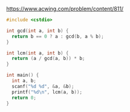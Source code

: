 https://www.acwing.com/problem/content/811/

```c++
#include <cstdio>

int gcd(int a, int b) {
  return b == 0 ? a : gcd(b, a % b);
}

int lcm(int a, int b) {
  return (a / gcd(a, b)) * b;
}

int main() {
  int a, b;
  scanf("%d %d", &a, &b);
  printf("%d\n", lcm(a, b));
  return 0;
}
```
